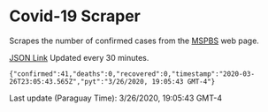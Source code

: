 # Covid-19 Scraper

Scrapes the number of confirmed cases from the [MSPBS](https://www.mspbs.gov.py/covid-19.php) web page.

[JSON Link](https://jmayalag.github.io/covid19-scrape/cases.json)
Updated every 30 minutes.
```
{"confirmed":41,"deaths":0,"recovered":0,"timestamp":"2020-03-26T23:05:43.565Z","pyt":"3/26/2020, 19:05:43 GMT-4"}
```
Last update (Paraguay Time): 3/26/2020, 19:05:43 GMT-4